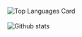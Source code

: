 ![Top Languages Card](https://github-readme-stats.vercel.app/api/top-langs/?username=Ankk98&layout=compact)<br></br>
![Github stats](https://github-readme-stats.vercel.app/api?username=pearlkothari&theme=highcontrast&show_icons=true&count_private=true)
